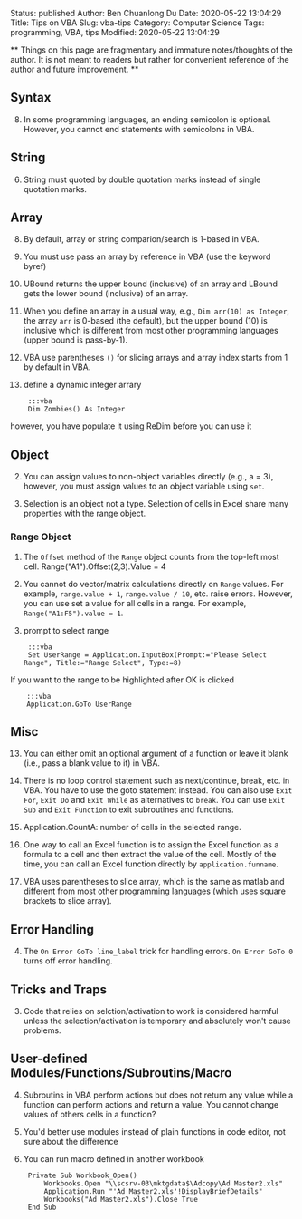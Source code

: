 Status: published
Author: Ben Chuanlong Du
Date: 2020-05-22 13:04:29
Title: Tips on VBA
Slug: vba-tips
Category: Computer Science
Tags: programming, VBA, tips
Modified: 2020-05-22 13:04:29

**
Things on this page are 
fragmentary and immature notes/thoughts of the author.
It is not meant to readers 
but rather for convenient reference of the author and future improvement.
**



## Syntax

8. In some programming languages, an ending semicolon is optional. 
    However, you cannot end statements with semicolons in VBA.

## String

6. String must quoted by double quotation marks instead of single quotation marks.

## Array

8. By default, array or string comparion/search is 1-based in VBA.

11. You must use pass an array by reference in VBA (use the keyword byref)

4. UBound returns the upper bound (inclusive) of an array 
    and LBound gets the lower bound (inclusive) of an array.

8. When you define an array in a usual way, 
    e.g., 
    `Dim arr(10) as Integer`,
    the array `arr` is 0-based (the default), 
    but the upper bound (10) is inclusive 
    which is different from most other programming languages (upper bound is pass-by-1).

1. VBA use parentheses `()` for slicing arrays and array index starts from 1 by default in VBA.

2. define a dynamic integer arrary

        :::vba
        Dim Zombies() As Integer

however, you have populate it using ReDim before you can use it

## Object

2. You can assign values to non-object variables directly (e.g., a = 3),
    however, you must assign values to an object variable using `set`.

1. Selection is an object not a type.
    Selection of cells in Excel share many properties with the range object.

### Range Object

1. The `Offset` method of the `Range` object counts from the top-left most cell. 
        Range("A1").Offset(2,3).Value = 4

2. You cannot do vector/matrix calculations directly on `Range` values.
    For example, `range.value + 1`, `range.value / 10`, etc. raise errors.
    However, you can use set a value for all cells in a range. 
    For example, `Range("A1:F5").value = 1`.

3. prompt to select range

        :::vba
        Set UserRange = Application.InputBox(Prompt:="Please Select Range", Title:="Range Select", Type:=8)

If you want to the range to be highlighted after OK is clicked 

        :::vba
        Application.GoTo UserRange 

## Misc

13. You can either omit an optional argument of a function or leave it blank (i.e., pass a blank value to it) in VBA. 

14. There is no loop control statement such as next/continue, break, etc. in VBA. 
    You have to use the goto statement instead. 
    You can also use `Exit For`, `Exit Do` and `Exit While` as alternatives to `break`.
    You can use `Exit Sub` and `Exit Function` to exit subroutines and functions.

6. Application.CountA: number of cells in the selected range.

7. One way to call an Excel function is 
    to assign the Excel function as a formula to a cell 
    and then extract the value of the cell.
    Mostly of the time, 
    you can call an Excel function directly by `application.funname`. 

9. VBA uses parentheses to slice array, 
    which is the same as matlab 
    and different from most other programming languages 
    (which uses square brackets to slice array).

## Error Handling

4. The `On Error GoTo line_label` trick for handling errors.
    `On Error GoTo 0` 
    turns off error handling.

## Tricks and Traps

3. Code that relies on selction/activation to work is considered harmful
    unless the selection/activation is temporary and absolutely won't cause problems.

## User-defined Modules/Functions/Subroutins/Macro

4. Subroutins in VBA perform actions but does not return any value 
    while a function can perform actions and return a value.
    You cannot change values of others cells in a function? <check it>

5. You'd better use modules instead of plain functions in code editor, 
    not sure about the difference

7. You can run macro defined in another workbook

        Private Sub Workbook_Open() 
            Workbooks.Open "\\scsrv-03\mktgdata$\Adcopy\Ad Master2.xls" 
            Application.Run "'Ad Master2.xls'!DisplayBriefDetails" 
            Workbooks("Ad Master2.xls").Close True 
        End Sub 
